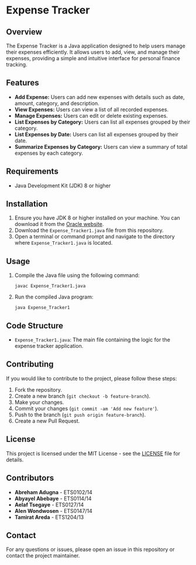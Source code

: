 
# Expense Tracker

## Overview
The Expense Tracker is a Java application designed to help users manage their expenses efficiently. It allows users to add, view, and manage their expenses, providing a simple and intuitive interface for personal finance tracking.

## Features
- **Add Expense:** Users can add new expenses with details such as date, amount, category, and description.
- **View Expenses:** Users can view a list of all recorded expenses.
- **Manage Expenses:** Users can edit or delete existing expenses.
- **List Expenses by Category:** Users can list all expenses grouped by their category.
- **List Expenses by Date:** Users can list all expenses grouped by their date.
- **Summarize Expenses by Category:** Users can view a summary of total expenses by each category.

## Requirements
- Java Development Kit (JDK) 8 or higher

## Installation
1. Ensure you have JDK 8 or higher installed on your machine. You can download it from the [Oracle website](https://www.oracle.com/java/technologies/javase-jdk11-downloads.html).
2. Download the `Expense_Tracker1.java` file from this repository.
3. Open a terminal or command prompt and navigate to the directory where `Expense_Tracker1.java` is located.

## Usage
1. Compile the Java file using the following command:
   ```
   javac Expense_Tracker1.java
   ```
2. Run the compiled Java program:
   ```
   java Expense_Tracker1
   ```

## Code Structure
- `Expense_Tracker1.java`: The main file containing the logic for the expense tracker application.

## Contributing
If you would like to contribute to the project, please follow these steps:
1. Fork the repository.
2. Create a new branch (`git checkout -b feature-branch`).
3. Make your changes.
4. Commit your changes (`git commit -am 'Add new feature'`).
5. Push to the branch (`git push origin feature-branch`).
6. Create a new Pull Request.

## License
This project is licensed under the MIT License - see the [LICENSE](LICENSE) file for details.

## Contributors
- **Abreham Adugna** - ETS0102/14
- **Abyayel Abebaye** - ETS0114/14
- **Aelaf Tsegaye** - ETS0127/14
- **Alen Wondwosen** - ETS0147/14
- **Tamirat Areda** - ETS1204/13

## Contact
For any questions or issues, please open an issue in this repository or contact the project maintainer.
